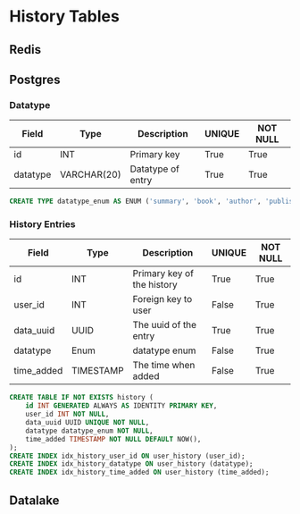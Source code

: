 # History Tables
## Redis


## Postgres
### Datatype
| Field           | Type           | Description                | UNIQUE | NOT NULL |
|-----------------|----------------|----------------------------|--------|----------|
| id              | INT            | Primary key                | True   | True     |
| datatype        | VARCHAR(20)    | Datatype of entry          | True   | True     |

```sql
CREATE TYPE datatype_enum AS ENUM ('summary', 'book', 'author', 'publisher', 'library', 'user');
```

### History Entries
| Field           | Type           | Description                | UNIQUE | NOT NULL |
|-----------------|----------------|----------------------------|--------|----------|
| id              | INT            | Primary key of the history | True   | True     |
| user_id         | INT            | Foreign key to user        | False  | True     |
| data_uuid       | UUID           | The uuid of the entry      | True   | True     |
| datatype        | Enum           | datatype enum              | False  | True     |
| time_added      | TIMESTAMP      | The time when added        | False  | True     |

```sql
CREATE TABLE IF NOT EXISTS history (
    id INT GENERATED ALWAYS AS IDENTITY PRIMARY KEY,
    user_id INT NOT NULL,
    data_uuid UUID UNIQUE NOT NULL,
    datatype datatype_enum NOT NULL,
    time_added TIMESTAMP NOT NULL DEFAULT NOW(),
);
CREATE INDEX idx_history_user_id ON user_history (user_id);
CREATE INDEX idx_history_datatype ON user_history (datatype);
CREATE INDEX idx_history_time_added ON user_history (time_added);
```

## Datalake
